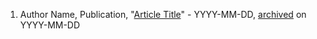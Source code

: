 1. Author Name, Publication, "[Article Title](https://publish.obsidian.md/destiny/link)" - YYYY-MM-DD, [archived](https://publish.obsidian.md/destiny/link) on YYYY-MM-DD